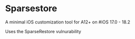 # Sparsestore
A minimal iOS customization tool for A12+ on #iOS 17.0 - 18.2

Uses the SparseRestore vulnurability
